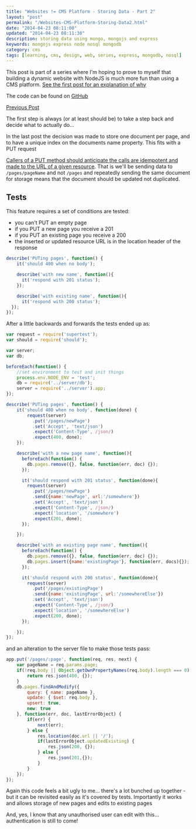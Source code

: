 ```yaml
--- 
title: "Websites != CMS Platform - Storing Data - Part 2" 
layout: "post" 
permalink: "/Websites-CMS-Platform-Storing-Data2.html" 
date: "2014-04-23 08:11:00"
updated: "2014-04-23 08:11:30" 
description: storing data using mongo, mongojs and express
keywords: mongojs express node nosql mongodb
category: cms
tags: [learning, cms, design, web, series, express, mongodb, nosql]
---
```


This post is part of a series where I'm hoping to prove to myself that building a dynamic website with NodeJS is much more fun than using a CMS platform. [See the first post for an explanation of why](/2014/02/websites-cms.html)

The code can be found on [GitHub](https://github.com/pauldambra/omniclopse)

[Previous Post](/Websites-CMS-Platform-Storing-Data.html)

The first step is always (or at least should be) to take a step back and decide what to actually do...

<!--more-->

In the last post the decision was made to store one document per page, and to have a unique index on the documents name property. This fits with a PUT request

[Callers of a PUT method should anticipate the calls are idempotent and made to the URL of a given resource](http://stackoverflow.com/a/630475/222163). That is we'll be sending data to `/pages/pageName` and not `/pages` and repeatedly sending the same document for storage means that the document should be updated not duplicated.

Tests
-----
This feature requires a set of conditions are tested:
<ul>
	<li>you can't PUT an empty page</li>
	<li>if you PUT a new page you receive a 201</li>
	<li>if you PUT an existing page you receive a 200</li>
	<li>the inserted or updated resource URL is in the location header of the response</li>
</ul>

```js 
describe('PUTing pages', function() {
    it('should 400 when no body');

    describe('with new name', function(){
      it('respond with 201 status');
    });

    describe('with existing name', function(){
      it('respond with 200 status');
  });
});
```

After a little backwards and forwards the tests ended up as:

```js 
var request = require('supertest');
var should = require('should');

var server;
var db;

beforeEach(function() {
    //set environment to test and init things
    process.env.NODE_ENV = 'test'; 
    db = require('../server/db');
    server = require('../server').app;
});

describe('PUTing pages', function() {
    it('should 400 when no body', function(done) {
        request(server)
          .put('/pages/newPage')
          .set('Accept', 'text/json')
          .expect('Content-Type', /json/)
          .expect(400, done);
    });

    describe('with a new page name', function(){
      beforeEach(function() {
        db.pages.remove({}, false, function(err, doc) {});
      });

      it('should respond with 201 status', function(done){
        request(server)
          .put('/pages/newPage')
          .send({name:'newPage', url:'/somewhere'})
          .set('Accept', 'text/json')
          .expect('Content-Type', /json/)
          .expect('location', '/somewhere')
          .expect(201, done);
      });

    });

    describe('with an existing page name', function(){
      beforeEach(function() {
        db.pages.remove({}, false, function(err, doc) {});
        db.pages.insert({name:'existingPage'}, function(err, docs){});
      });

      it('should respond with 200 status', function(done){
        request(server)
          .put('/pages/existingPage')
          .send({name:'existingPage', url:'/somewhereElse'})
          .set('Accept', 'text/json')
          .expect('Content-Type', /json/)
          .expect('location', '/somewhereElse')
          .expect(200, done);
      });

    });
});
```

and an alteration to the server file to make those tests pass:

```js 
app.put('/pages/:page', function(req, res, next) {
    var pageName = req.params.page;
    if(!req.body || Object.getOwnPropertyNames(req.body).length === 0) {
        return res.json(400, {});
    }
    db.pages.findAndModify({
        query: { name: pageName },
        update: { $set: req.body },
        upsert: true,
        new: true
    }, function(err, doc, lastErrorObject) {
        if(err) {
            next(err);
        } else {
            res.location(doc.url || '/');
            if(lastErrorObject.updatedExisting) {
                res.json(200, {}); 
            } else {
                res.json(201,{}); 
            }
        }
    });
});
```

Again this code feels a bit ugly to me... there's a lot bunched up together - but it can be revisited easily as it's covered by tests. Importantly it works and allows storage of new pages and edits to existing pages

And, yes, I know that any unauthorised user can edit with this... authentication is still to come!
